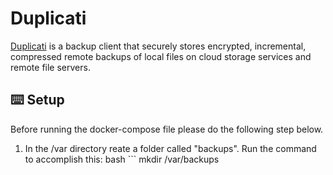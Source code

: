 # Duplicati
[Duplicati](https://www.duplicati.com/) is a backup client that securely stores encrypted, incremental, compressed remote backups of local files on cloud storage services and remote file servers.

## ⌨️ Setup
Before running the docker-compose file please do the following step below.
1. In the /var directory reate a folder called "backups". Run the command to accomplish this:
bash ```
mkdir /var/backups
```